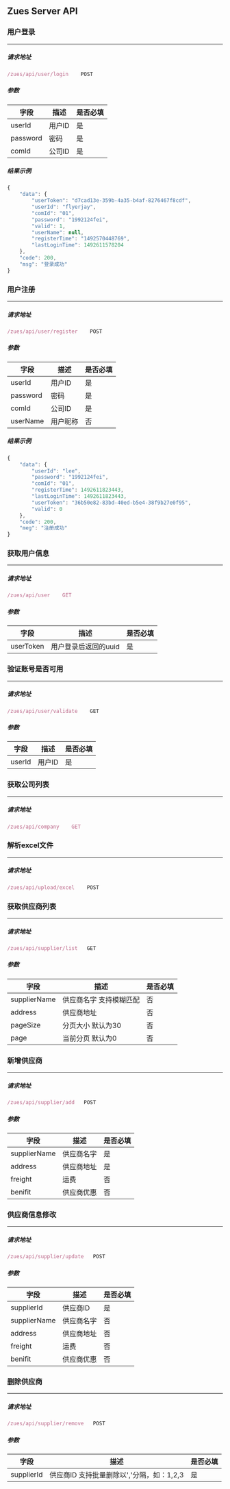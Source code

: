 ## Zues Server API

### 用户登录
------
##### 请求地址
```javascript
/zues/api/user/login    POST
```
##### 参数
字段 | 描述 | 是否必填
------|------------|-----
userId | 用户ID | 是
password | 密码 | 是
comId | 公司ID | 是
##### 结果示例
```javascript
{
    "data": {
        "userToken": "d7cad13e-359b-4a35-b4af-8276467f8cdf",
        "userId": "flyerjay",
        "comId": "01",
        "password": "1992124fei",
        "valid": 1,
        "userName": null,
        "registerTime": "1492570448769",
        "lastLoginTime": 1492611578204
    },
    "code": 200,
    "msg": "登录成功"
}
```
### 用户注册
------
##### 请求地址
```javascript
/zues/api/user/register    POST
```
##### 参数
字段 | 描述 | 是否必填
------|------------|-----
userId | 用户ID | 是
password | 密码 | 是
comId | 公司ID | 是
userName | 用户昵称 | 否
##### 结果示例
```javascript
{
    "data": {
        "userId": "lee",
        "password": "1992124fei",
        "comId": "01",
        "registerTime": 1492611823443,
        "lastLoginTime": 1492611823443,
        "userToken": "36b50e82-83bd-40ed-b5e4-38f9b27e0f95",
        "valid": 0
    },
    "code": 200,
    "meg": "注册成功"
}
```
### 获取用户信息
------
##### 请求地址
```javascript
/zues/api/user    GET
```
##### 参数
字段 | 描述 | 是否必填
------|------------|-----
userToken | 用户登录后返回的uuid | 是
### 验证账号是否可用
------
##### 请求地址
```javascript
/zues/api/user/validate    GET
```
##### 参数
字段 | 描述 | 是否必填
------|------------|-----
userId | 用户ID | 是
### 获取公司列表
------
##### 请求地址
```javascript
/zues/api/company    GET
```
### 解析excel文件
------
##### 请求地址
```javascript
/zues/api/upload/excel    POST
```
### 获取供应商列表
------
##### 请求地址
```javascript
/zues/api/supplier/list   GET
```
##### 参数
字段 | 描述 | 是否必填
------|------------|-----
supplierName | 供应商名字 支持模糊匹配 | 否
address | 供应商地址 | 否
pageSize | 分页大小 默认为30 | 否
page | 当前分页 默认为0 | 否
### 新增供应商
------
##### 请求地址
```javascript
/zues/api/supplier/add   POST
```
##### 参数
字段 | 描述 | 是否必填
------|------------|-----
supplierName | 供应商名字 | 是
address | 供应商地址 | 是
freight | 运费 | 否
benifit | 供应商优惠 | 否
### 供应商信息修改
------
##### 请求地址
```javascript
/zues/api/supplier/update   POST
```
##### 参数
字段 | 描述 | 是否必填
------|------------|-----
supplierId | 供应商ID | 是
supplierName | 供应商名字 | 否
address | 供应商地址 | 否
freight | 运费 | 否
benifit | 供应商优惠 | 否
### 删除供应商
------
##### 请求地址
```javascript
/zues/api/supplier/remove   POST
```
##### 参数
字段 | 描述 | 是否必填
------|------------|-----
supplierId | 供应商ID 支持批量删除以','分隔，如：1,2,3 | 是